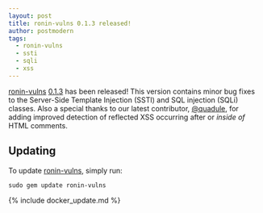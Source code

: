 ```yaml
---
layout: post
title: ronin-vulns 0.1.3 released!
author: postmodern
tags:
  - ronin-vulns
  - ssti
  - sqli
  - xss
---
```


[ronin-vulns][ronin-vulns] [0.1.3][ronin-vulns-0.1.3] has been released!
This version contains minor bug fixes to the Server-Side Template Injection
(SSTI) and SQL injection (SQLi) classes. Also a special thanks to our latest
contributor, [@quadule], for adding improved detection of reflected XSS
occurring after or *inside of* HTML comments.

## Updating

To update [ronin-vulns], simply run:

```shell
sudo gem update ronin-vulns
```

{% include docker_update.md %}

[ronin-vulns]: https://github.com/ronin-rb/ronin-vulns#readme
[ronin-vulns-0.1.3]: https://github.com/ronin-rb/ronin-vulns/releases/tag/v0.1.3
[@quadule]: https://github.com/quadule
